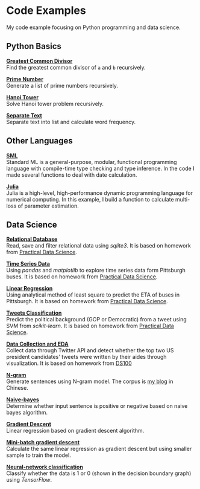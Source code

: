 # Code Examples
My code example focusing on Python programming and data science.

## Python Basics
[**Greatest Common Divisor**](/gcdRecur.py)  
Find the greatest common divisor of `a` and `b` recursively.

[**Prime Number**](/genPrimes.py)  
Generate a list of prime numbers recursively.

[**Hanoi Tower**](/hanoiTowerSolver.py)  
Solve Hanoi tower problem recursively.

[**Separate Text**](/Seg-text/seg_stat.py)  
Separate text into list and calculate word frequency.

## Other Languages
[**SML**](/sml.sml)  
Standard ML is a general-purpose, modular, functional programming language with compile-time type checking and type inference. In the code I made several functions to deal with date calculation.

[**Julia**](https://github.com/iewaij/DiffEqParamEstim.jl/blob/dev/src/build_loss_objective.jl)  
Julia is a high-level, high-performance dynamic programming language for numerical computing. In this example, I build a function to calculate multi-loss of parameter estimation.

## Data Science
[**Relational Database**](/Relational%20Database%20and%20Time%20Series%20Analysis/relational_data.ipynb)  
Read, save and filter relational data using _sqlite3_. It is based on homework from [Practical Data Science](http://www.datasciencecourse.org/assignments/).

[**Time Series Data**](/Relational%20Database%20and%20Time%20Series%20Analysis/time_series.ipynb)  
Using _pandas_ and _matplotlib_ to explore time series data form Pittsburgh buses. It is based on homework from [Practical Data Science](http://www.datasciencecourse.org/assignments/).

[**Linear Regression**](/Linear%20Regression/linear_regression.ipynb)  
Using analytical method of least square to predict the ETA of buses in Pittsburgh. It is based on homework from [Practical Data Science](http://www.datasciencecourse.org/assignments/).

[**Tweets Classification**](/Tweets%20Classification/text_classification.ipynb)  
Predict the political background (GOP or Democratic) from a tweet using SVM from _scikit-learn_. It is based on homework from [Practical Data Science](http://www.datasciencecourse.org/assignments/).

[**Data Collection and EDA**](/Data%20Collection%20through%20Web%20API/hw2.ipynb)  
Collect data through Twitter API and detect whether the top two US president candidates' tweets were written by their aides through visualization. It is based on homework from [DS100](http://www.ds100.org/sp17/materials)

[**N-gram**](/N-gram/article_n-gram.ipynb)  
Generate sentences using N-gram model. The corpus is [my blog](http://lijiawei.cc/) in Chinese.

[**Naive-bayes**](/Naive-bayes/Naive_Emo_Bayes.ipynb)  
Determine whether input sentence is positive or negative based on naive bayes algorithm.

[**Gradient Descent**](/Gradient%20Descent//Gradient_Descent.ipynb)  
Linear regression based on gradient descent algorithm.

[**Mini-batch gradient descent**](/Mini-batch%20Gradient%20Descent/mini_batch_gradient_descent.ipynb)  
Calculate the same linear regression as gradient descent but using smaller sample to train the model.

[**Neural-network classification**](/Neural-network%20Classification/sigmoid_1h_nn.ipynb)  
Classify whether the data is 1 or 0 (shown in the decision boundary graph) using _TensorFlow_.
